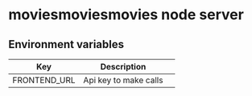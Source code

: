 # moviesmoviesmovies node server

## Environment variables
| Key | Description |  |
|---|---|---|
| FRONTEND_URL | Api key to make calls |  |